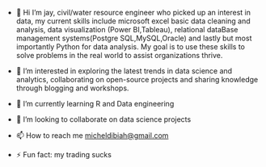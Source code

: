 - 👋 Hi I’m jay, civil/water resource engineer who picked up an interest in data, my current skills include microsoft excel basic data cleaning and analysis, data visualization (Power BI,Tableau), relational dataBase management systems(Postgre SQL,MySQL,Oracle) and lastly but most importantly Python for data analysis. My goal is to use these skills to solve problems in the real world to assist organizations thrive.

- 👀 I’m interested in exploring the latest trends in data science and analytics, collaborating on open-source projects and  sharing knowledge through blogging and workshops.

- 🌱 I’m currently learning R and Data engineering

- 💞️ I’m looking to collaborate on data science projects

- 📫 How to reach me micheldibiah@gmail.com

- ⚡ Fun fact: my trading sucks


